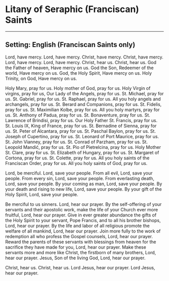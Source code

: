 # Litany of Seraphic (Franciscan) Saints

***

## Setting: English (Franciscan Saints only)

Lord, have mercy. Lord, have mercy.
Christ, have mercy. Christ, have mercy.
Lord, have mercy. Lord, have mercy.
Christ, hear us. Christ, hear us.
God the Father of heaven, 
Have mercy on us.
God the Son, Redeemer of the world,
Have mercy on us.
God, the Holy Spirit,
Have mercy on us.
Holy Trinity, on God,
Have mercy on us.

Holy Mary, pray for us.
Holy mother of God, pray for us.
Holy Virgin of virgins, pray for us,
Our Lady of the Angels, pray for us.
St. Michael, pray for us.
St. Gabriel, pray for us.
St. Raphael, pray for us.
All you holy angels and archangels, pray for us.
St. Berard and Companions, pray for us.
St. Fidelis, pray for us.
St. Maximilian Kolbe, pray for us.
All you holy martyrs, pray for us.
St. Anthony of Padua, pray for us.
St. Bonaventure, pray for us.
St. Lawrence of Brindisi, pray for us.
Our Holy Father St. Francis, pray for us.
St. Louis IX, King of France, pray for us.
St. Bernadine of Sienna, pray for us.
St. Peter of Alcantara, pray for us.
St. Paschal Baylon, pray for us.
St. Joseph of Cupertino, pray for us.
St. Leonard of Port Maurice, pray for us.
St. John Vianney, pray for us.
St. Conrad of Parzham, pray for us.
St. Leopold Mandić, pray for us.
St. Pio of Pietrelcina, pray for us.
Holy Mother St. Clare, pray for us.
St. Elizabeth of Hungary, pray for us.
St. Margaret of Cortona, pray for us.
St. Colette, pray for us.
All you holy saints of the Franciscan Order, pray for us.
All you holy saints of God, pray for us.

Lord, be merciful.
Lord, save your people.
From all evil,
Lord, save your people.
From every sin,
Lord, save your people.
From everlasting death,
Lord, save your people.
By your coming as man,
Lord, save your people.
By your death and rising to new life,
Lord, save your people.
By your gift of the Holy Spirit,
Lord, save your people.

Be merciful to us sinners.
Lord, hear our prayer.
By the self-offering of your servants and their apostolic work, make the life of your Church ever more fruitful,
Lord, hear our prayer.
Give in ever greater abundance the gifts of the Holy Spirit to your servant, Pope Francis, and to all his brother bishops,
Lord, hear our prayer.
By the life and labor of all religious promote the welfare of all mankind,
Lord, hear our prayer.
Join more fully to the work of redemption all who profess the Gospel counsels,
Lord, hear our prayer.
Reward the parents of these servants with blessings from heaven for the sacrifice they have made for you,
Lord, hear our prayer.
Make these servants more and more like Christ, the firstborn of many brothers,
Lord, hear our prayer.
Jesus, Son of the living God,
Lord, hear our prayer.

Christ, hear us. Christ, hear us.
Lord Jesus, hear our prayer.
Lord Jesus, hear our prayer.
